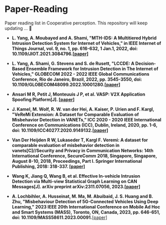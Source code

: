 # Paper-Reading

Paper reading list in Cooperative perception. This repository will keep updating ... 🤗
- **L. Yang, A. Moubayed and A. Shami, "MTH-IDS: A Multitiered Hybrid Intrusion Detection System for Internet of Vehicles," in IEEE Internet of Things Journal, vol. 9, no. 1, pp. 616-632, 1 Jan.1, 2022, doi: 10.1109/JIOT.2021.3084796.[[paper]](https://ieeexplore.ieee.org/document/9443234)**

- **L. Yang, A. Shami, G. Stevens and S. de Rusett, "LCCDE: A Decision-Based Ensemble Framework for Intrusion Detection in The Internet of Vehicles," GLOBECOM 2022 - 2022 IEEE Global Communications Conference, Rio de Janeiro, Brazil, 2022, pp. 3545-3550, doi: 10.1109/GLOBECOM48099.2022.10001280.[[paper]](https://ieeexplore.ieee.org/document/10001280)**

- **Ansari M R, Petit J, Monteuuis J P, et al. VASP: V2X Application Spoofing Platform[J]. [[paper]](https://www.ndss-symposium.org/wp-content/uploads/2023/02/vehiclesec2023-23071-paper.pdf)**

- **J. Kamel, M. Wolf, R. W. van der Hei, A. Kaiser, P. Urien and F. Kargl, "VeReMi Extension: A Dataset for Comparable Evaluation of Misbehavior Detection in VANETs," ICC 2020 - 2020 IEEE International Conference on Communications (ICC), Dublin, Ireland, 2020, pp. 1-6, doi: 10.1109/ICC40277.2020.9149132.[[paper]](https://ieeexplore.ieee.org/document/9149132)**

- **Van Der Heijden R W, Lukaseder T, Kargl F. Veremi: A dataset for comparable evaluation of misbehavior detection in vanets[C]//Security and Privacy in Communication Networks: 14th International Conference, SecureComm 2018, Singapore, Singapore, August 8-10, 2018, Proceedings, Part I. Springer International Publishing, 2018: 318-337. [[paper]](https://arxiv.org/pdf/1804.06701.pdf)**

- **Wang K, Jiang Q, Wang B, et al. Effective In-vehicle Intrusion Detection via Multi-view Statistical Graph Learning on CAN Messages[J]. arXiv preprint arXiv:2311.07056, 2023.[[paper]](https://arxiv.org/pdf/2311.07056.pdf)**

- **A. Lochbihler, A. Husseinat, M. Ma, M. Abuibaid, J. S. Huang and B. Zhu, "Misbehaviour Detection of 5G-Connected Vehicles Using Deep Learning," 2023 IEEE 20th International Conference on Mobile Ad Hoc and Smart Systems (MASS), Toronto, ON, Canada, 2023, pp. 646-651, doi: 10.1109/MASS58611.2023.00091.**[[paper]](https://ieeexplore.ieee.org/document/10298340)